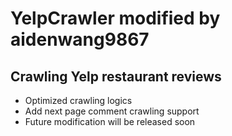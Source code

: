 # YelpCrawler modified by aidenwang9867
## Crawling Yelp restaurant reviews
- Optimized crawling logics
- Add next page comment crawling support
- Future modification will be released soon